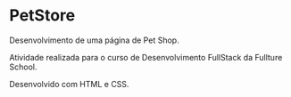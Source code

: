 # PetStore
Desenvolvimento de uma página de Pet Shop.

Atividade realizada para o curso de Desenvolvimento FullStack da Fullture School.

Desenvolvido com HTML e CSS.
